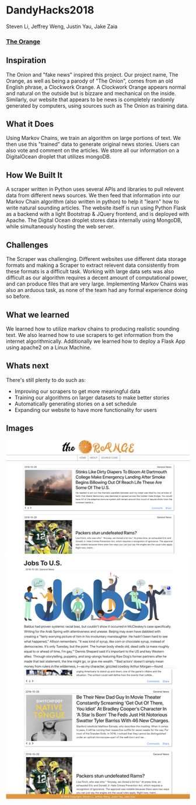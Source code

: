 # DandyHacks2018
Steven Li, Jeffrey Weng, Justin Yau, Jake Zaia <br>
<b><h3>[The Orange](http://theorange.me/home) </h3></b>

<h2>Inspiration</h2>
  <p>The Onion and "fake news" inspired this project. Our project name, The Orange, as well as being a parody of "The Onion", comes from an old English phrase, a Clockwork Orange. A Clockwork Orange appears normal and natural on the outside but is bizzare and mechanical on the inside. Similarly, our website that appears to be news is completely randomly generated by computers, using sources such as The Onion as training data.</p>

  <h2>What it Does</h2>
  <p>Using Markov Chains, we train an algorithm on large portions of text. We then use this "trained" data to generate original news stories. Users can also vote and comment on the articles. We store all our information on a DigitalOcean droplet that utilizes mongoDB.</p>

  <h2>How We Built It</h2>
  <p>A scraper written in Python uses several APIs and libraries to pull relevent data from different news sources. We then feed that information into our Markov Chain algorithm (also written in python) to help it "learn" how to write natural sounding articles. The website itself is run using Python Flask as a backend with a light Bootstrap & JQuery frontend, and is deployed with Apache. The Digital Ocean droplet stores data internally using MongoDB, while simultaneously hosting the web server.
  </p>

  <h2>Challenges</h2>
  <p>The Scraper was challenging. Different websites use different data storage formats and making a Scraper to extract relevent data consistently from these formats is a difficult task. Working with large data sets was also difficult as our algorithm requires a decent amount of computational power, and can produce files that are very large. Implementing Markov Chains was also an arduous task, as none of the team had any formal experience doing so before.</p>

  <h2>What we learned</h2>
  <p>We learned how to utilize markov chains to producing realistic sounding text. We also learned how to use scrapers to get information from the internet algorithmically. Additionally we learned how to deploy a Flask App using apache2 on a Linux Machine.</p>

  <h2>Whats next</h2>
  <p>There's still plenty to do such as:
    <ul>
      <li>
        Improving our scrapers to get more meaningful data
      </li>
      <li>
        Training our algorithms on larger datasets to make better stories
      </li>
      <li>
        Automatically generating stories on a set schedule
      </li>
      <li>
        Expanding our website to have more functionality for users
      </li>
    </ul>
  </p>

<h2>Images</h2>

![alt text](theOrangeImages/orange01.png "page01")
![alt text](theOrangeImages/orange02.png "page02")
![alt text](theOrangeImages/orange03.png "page03")
